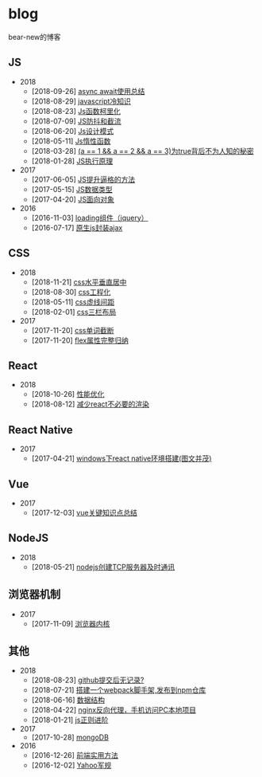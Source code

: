 # blog
bear-new的博客

## JS
+ 2018
    + [2018-09-26]  [async await使用总结](https://github.com/bearnew/blog/blob/master/JS/async%EF%BC%8Cawait%E4%BD%BF%E7%94%A8%E6%80%BB%E7%BB%93.md)
    + [2018-08-29]  [javascript冷知识](https://github.com/bearnew/blog/blob/master/JS/javascript%E5%86%B7%E7%9F%A5%E8%AF%86.md)
    + [2018-08-23]  [Js函数柯里化](https://github.com/bear-new/blog/blob/master/JS/JS%E5%87%BD%E6%95%B0%E6%9F%AF%E9%87%8C%E5%8C%96.md)
    + [2018-07-09]  [JS防抖和截流](https://github.com/bear-new/blog/blob/master/JS/js%E9%98%B2%E6%8A%96%26%E6%88%AA%E6%B5%81.md)
    + [2018-06-20]  [Js设计模式](https://github.com/bear-new/blog/blob/master/JS/js%E8%AE%BE%E8%AE%A1%E6%A8%A1%E5%BC%8F.md)
    + [2018-05-11]  [Js惰性函数](https://github.com/bear-new/blog/blob/master/JS/Js%E6%83%B0%E6%80%A7%E5%87%BD%E6%95%B0.md)
    + [2018-03-28]	[(a == 1 && a == 2 && a == 3)为true背后不为人知的秘密](https://github.com/bear-new/blog/blob/master/JS/(a%20%3D%3D%201%20%26%26%20a%20%3D%3D%202%20%26%26%20a%20%3D%3D%203)%E4%B8%BAtrue%E8%83%8C%E5%90%8E%E4%B8%8D%E4%B8%BA%E4%BA%BA%E7%9F%A5%E7%9A%84%E7%A7%98%E5%AF%86.md)
    + [2018-01-28]	[JS执行原理](https://github.com/bear-new/blog/blob/master/JS/JS%E6%89%A7%E8%A1%8C%E5%8E%9F%E7%90%86.md)
+ 2017
    + [2017-06-05]	[JS提升逼格的方法](https://github.com/bear-new/blog/blob/master/JS/JS%E6%8F%90%E5%8D%87%E9%80%BC%E6%A0%BC%E7%9A%84%E6%96%B9%E6%B3%95.md)
    + [2017-05-15]	[JS数据类型](https://github.com/bear-new/blog/blob/master/JS/JS%E6%89%A7%E8%A1%8C%E5%8E%9F%E7%90%86.md)
    + [2017-04-20]	[JS面向对象](https://github.com/bear-new/blog/blob/master/JS/JS%E9%9D%A2%E5%90%91%E5%AF%B9%E8%B1%A1.md)
+ 2016
    + [2016-11-03]	[loading组件（jquery）](https://github.com/bear-new/blog/blob/master/JS/loading%E7%BB%84%E4%BB%B6%EF%BC%88jquery%EF%BC%89.md)
    + [2016-07-17]	[原生js封装ajax](https://github.com/bear-new/blog/blob/master/JS/%E5%8E%9F%E7%94%9Fjs%E5%B0%81%E8%A3%85ajax.md)
## CSS
+ 2018
    + [2018-11-21]  [css水平垂直居中](https://github.com/bearnew/blog/blob/master/CSS/css%E6%B0%B4%E5%B9%B3%E5%9E%82%E7%9B%B4%E5%B1%85%E4%B8%AD.md)
    + [2018-08-30]  [css工程化](https://github.com/bearnew/blog/blob/master/CSS/css%E5%B7%A5%E7%A8%8B%E5%8C%96.md)
    + [2018-05-11]  [css虚线间距](https://github.com/bear-new/blog/blob/master/CSS/css%E8%99%9A%E7%BA%BF%E9%97%B4%E8%B7%9D.md)
    + [2018-02-01]	[css三栏布局](https://github.com/bear-new/blog/blob/master/CSS/css%E4%B8%89%E6%A0%8F%E5%B8%83%E5%B1%80.md)
+ 2017
    + [2017-11-20]  [css单词截断](https://github.com/bear-new/blog/blob/master/CSS/css%E5%8D%95%E8%AF%8D%E6%88%AA%E6%96%AD.md)
    + [2017-11-20]	[flex属性完整归纳](https://github.com/bear-new/blog/blob/master/CSS/flex%E5%AE%8C%E6%95%B4%E5%BD%92%E7%BA%B3.md)
## React
+ 2018
    + [2018-10-26]  [性能优化](https://github.com/bearnew/blog/blob/master/React/%E6%80%A7%E8%83%BD%E4%BC%98%E5%8C%96.md)
    + [2018-08-12]  [减少react不必要的渲染](https://github.com/bearnew/blog/blob/master/React/%E5%87%8F%E5%B0%91react%E4%B8%8D%E5%BF%85%E8%A6%81%E7%9A%84%E6%B8%B2%E6%9F%93.md)
## React Native
+ 2017
    + [2017-04-21]	[windows下react native环境搭建(图文并茂)](https://github.com/bear-new/blog/blob/master/React%20Native/windows%E4%B8%8Breact%20native%E7%8E%AF%E5%A2%83%E6%90%AD%E5%BB%BA(%E5%9B%BE%E6%96%87%E5%B9%B6%E8%8C%82).md)
## Vue
+ 2017
    + [2017-12-03]  [vue关键知识点总结](https://github.com/bear-new/blog/blob/master/Vue/Vue%E5%85%B3%E9%94%AE%E7%9F%A5%E8%AF%86%E7%82%B9.md)
## NodeJS
+ 2018
    + [2018-05-21]	[nodejs创建TCP服务器及时通讯](https://github.com/bear-new/blog/blob/master/NodeJs/nodejs%E5%88%9B%E5%BB%BATCP%E6%9C%8D%E5%8A%A1%E5%99%A8%E5%8F%8A%E6%97%B6%E9%80%9A%E8%AE%AF.md)
## 浏览器机制
+ 2017
    + [2017-11-09]	[浏览器内核](https://github.com/bear-new/blog/blob/master/%E6%B5%8F%E8%A7%88%E5%99%A8%E6%9C%BA%E5%88%B6/%E6%B5%8F%E8%A7%88%E5%99%A8%E5%86%85%E6%A0%B8.md)
## 其他
+ 2018
    + [2018-08-23]  [github提交后无记录?](https://github.com/bear-new/blog/blob/master/%E5%85%B6%E4%BB%96/github%E6%8F%90%E4%BA%A4%E5%90%8E%E6%97%A0%E8%AE%B0%E5%BD%95%EF%BC%9F.md)
    + [2018-07-21]  [搭建一个webpack脚手架,发布到npm仓库](https://github.com/bear-new/blog/blob/master/%E5%85%B6%E4%BB%96/%E6%90%AD%E5%BB%BA%E4%B8%80%E4%B8%AAwebpack%E8%84%9A%E6%89%8B%E6%9E%B6%EF%BC%8C%E5%8F%91%E5%B8%83%E5%88%B0npm%E4%BB%93%E5%BA%93.md)
    + [2018-06-16]  [数据结构](https://github.com/bear-new/blog/blob/master/%E5%85%B6%E4%BB%96/%E6%95%B0%E6%8D%AE%E7%BB%93%E6%9E%84.md)
    + [2018-04-22]  [nginx反向代理，手机访问PC本地项目](https://github.com/bear-new/blog/blob/master/%E5%85%B6%E4%BB%96/nginx%E5%8F%8D%E5%90%91%E4%BB%A3%E7%90%86%EF%BC%8C%E6%89%8B%E6%9C%BA%E8%AE%BF%E9%97%AEPC%E6%9C%AC%E5%9C%B0%E9%A1%B9%E7%9B%AE.md)
    + [2018-01-21]	[js正则进阶](https://github.com/bear-new/blog/blob/master/%E5%85%B6%E4%BB%96/JS%E6%AD%A3%E5%88%99%E8%BF%9B%E9%98%B6.md)
+ 2017
    + [2017-10-28]	[mongoDB](https://github.com/bear-new/blog/blob/master/%E5%85%B6%E4%BB%96/mongoDB.md)
+ 2016
    + [2016-12-26]	[前端实用方法](https://github.com/bear-new/blog/blob/master/%E5%85%B6%E4%BB%96/%E5%89%8D%E7%AB%AF%E5%AE%9E%E7%94%A8%E6%96%B9%E6%B3%95.md)
    + [2016-12-02]	[Yahoo军规](https://github.com/bear-new/blog/blob/master/%E5%85%B6%E4%BB%96/Yahoo%E5%86%9B%E8%A7%84.md)